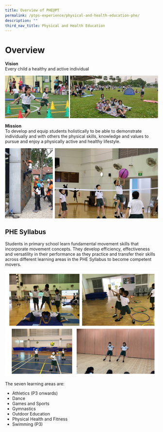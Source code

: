 ```yaml
---
title: Overview of PHE@PT
permalink: /ptps-experience/physical-and-health-education-phe/
description: ""
third_nav_title: Physical and Health Education
---
```

# Overview


**Vision**<br>Every child a healthy and active individual

![](/images/PTPS%20Experience/Physical%20and%20Health%20Education/phe1.jpg)

**Mission**<br>To develop and equip students holistically to be able to demonstrate individually and with others the physical skills, knowledge and values to pursue and enjoy a physically active and healthy lifestyle.

![](/images/PTPS%20Experience/Physical%20and%20Health%20Education/phe2.jpg)


## PHE Syllabus


Students in primary school learn fundamental movement skills that incorporate movement concepts. They develop efficiency, effectiveness and versatility in their performance as they practice and transfer their skills across different learning areas in the PHE Syllabus to become competent movers.

![](/images/PTPS%20Experience/Physical%20and%20Health%20Education/phe%20syllabus.png)

The seven learning areas are:

*   Athletics (P3 onwards)
*   Dance
*   Games and Sports
*   Gymnastics
*   Outdoor Education
*   Physical Health and Fitness
*   Swimming (P3)
